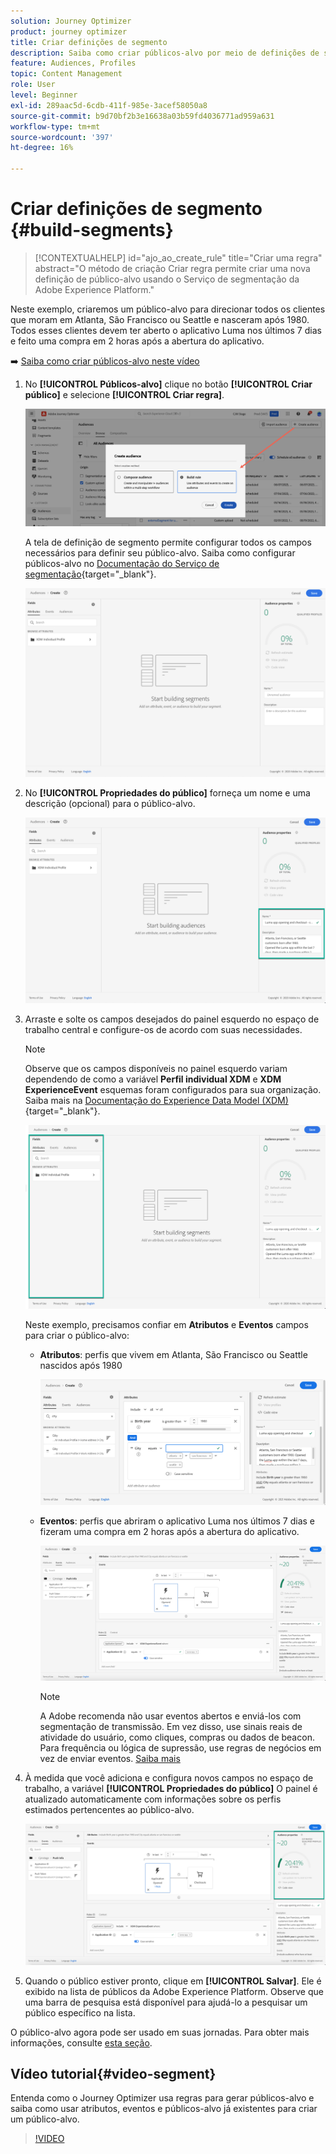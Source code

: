 ```yaml
---
solution: Journey Optimizer
product: journey optimizer
title: Criar definições de segmento
description: Saiba como criar públicos-alvo por meio de definições de segmento
feature: Audiences, Profiles
topic: Content Management
role: User
level: Beginner
exl-id: 289aac5d-6cdb-411f-985e-3acef58050a8
source-git-commit: b9d70bf2b3e16638a03b59fd4036771ad959a631
workflow-type: tm+mt
source-wordcount: '397'
ht-degree: 16%

---
```


# Criar definições de segmento {#build-segments}

>[!CONTEXTUALHELP]
>id="ajo_ao_create_rule"
>title="Criar uma regra"
>abstract="O método de criação Criar regra permite criar uma nova definição de público-alvo usando o Serviço de segmentação da Adobe Experience Platform."

Neste exemplo, criaremos um público-alvo para direcionar todos os clientes que moram em Atlanta, São Francisco ou Seattle e nasceram após 1980. Todos esses clientes devem ter aberto o aplicativo Luma nos últimos 7 dias e feito uma compra em 2 horas após a abertura do aplicativo.

➡️ [Saiba como criar públicos-alvo neste vídeo](#video-segment)

1. No **[!UICONTROL Públicos-alvo]** clique no botão **[!UICONTROL Criar público]** e selecione **[!UICONTROL Criar regra]**.

   ![](assets/create-segment.png)

   A tela de definição de segmento permite configurar todos os campos necessários para definir seu público-alvo. Saiba como configurar públicos-alvo no [Documentação do Serviço de segmentação](https://experienceleague.adobe.com/docs/experience-platform/segmentation/ui/overview.html?lang=pt-BR){target="_blank"}.

   ![](assets/segment-builder.png)

1. No **[!UICONTROL Propriedades do público]** forneça um nome e uma descrição (opcional) para o público-alvo.

   ![](assets/segment-properties.png)

1. Arraste e solte os campos desejados do painel esquerdo no espaço de trabalho central e configure-os de acordo com suas necessidades.

   >[!NOTE]
   >
   >Observe que os campos disponíveis no painel esquerdo variam dependendo de como a variável **Perfil individual XDM** e **XDM ExperienceEvent** esquemas foram configurados para sua organização.  Saiba mais na [Documentação do Experience Data Model (XDM)](https://experienceleague.adobe.com/docs/experience-platform/xdm/home.html?lang=pt-BR){target="_blank"}.

   ![](assets/drag-fields.png)

   Neste exemplo, precisamos confiar em **Atributos** e **Eventos** campos para criar o público-alvo:

   * **Atributos**: perfis que vivem em Atlanta, São Francisco ou Seattle nascidos após 1980

     ![](assets/add-attributes.png)

   * **Eventos**: perfis que abriram o aplicativo Luma nos últimos 7 dias e fizeram uma compra em 2 horas após a abertura do aplicativo.

     ![](assets/add-events.png)

     >[!NOTE]
     >
     >A Adobe recomenda não usar eventos abertos e enviá-los com segmentação de transmissão. Em vez disso, use sinais reais de atividade do usuário, como cliques, compras ou dados de beacon. Para frequência ou lógica de supressão, use regras de negócios em vez de enviar eventos. [Saiba mais](about-audiences.md#open-and-send-event-guardrails)

1. À medida que você adiciona e configura novos campos no espaço de trabalho, a variável **[!UICONTROL Propriedades do público]** O painel é atualizado automaticamente com informações sobre os perfis estimados pertencentes ao público-alvo.

   ![](assets/segment-estimate.png)

1. Quando o público estiver pronto, clique em **[!UICONTROL Salvar]**. Ele é exibido na lista de públicos da Adobe Experience Platform. Observe que uma barra de pesquisa está disponível para ajudá-lo a pesquisar um público específico na lista.

O público-alvo agora pode ser usado em suas jornadas. Para obter mais informações, consulte [esta seção](../audience/about-audiences.md).

## Vídeo tutorial{#video-segment}

Entenda como o Journey Optimizer usa regras para gerar públicos-alvo e saiba como usar atributos, eventos e públicos-alvo já existentes para criar um público-alvo.

>[!VIDEO](https://video.tv.adobe.com/v/3425020?quality=12)
